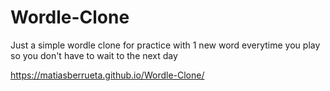 # Wordle-Clone
Just a simple wordle clone for practice with 1 new word everytime you play so you don't have to wait to the next day

https://matiasberrueta.github.io/Wordle-Clone/
